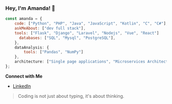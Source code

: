 ### Hey, I'm Amanda! 👋

```javascript
const amanda = {
    code: ["Python", "PHP", "Java", "JavaScript", "Kotlin", "C", "C#"],
    askMeAbout: ["dev full stack"],
    tools: ["Flask", "Django", "Laravel", "Nodejs", "Vue", "React"]
      databases: ["SQL", "Mysql", "PostgreSQL"],
    },
    dataAnalysis: {
        tools: ["Pandas", "NumPy"]
    },
    architecture: ["Single page applications", "Microservices Architecture", "Monolithic Architecture", "Layered Architecture"]
};
``` 

<strong>Connect with Me</strong>

- [LinkedIn](https://www.linkedin.com/in/amandadecassiaborges/)

> Coding is not just about typing, it's about thinking.
